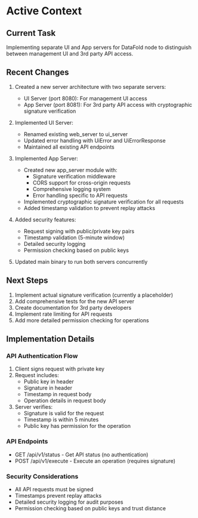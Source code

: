 # Active Context

## Current Task
Implementing separate UI and App servers for DataFold node to distinguish between management UI and 3rd party API access.

## Recent Changes
1. Created a new server architecture with two separate servers:
   - UI Server (port 8080): For management UI access
   - App Server (port 8081): For 3rd party API access with cryptographic signature verification

2. Implemented UI Server:
   - Renamed existing web_server to ui_server
   - Updated error handling with UiError and UiErrorResponse
   - Maintained all existing API endpoints

3. Implemented App Server:
   - Created new app_server module with:
     - Signature verification middleware
     - CORS support for cross-origin requests
     - Comprehensive logging system
     - Error handling specific to API requests
   - Implemented cryptographic signature verification for all requests
   - Added timestamp validation to prevent replay attacks

4. Added security features:
   - Request signing with public/private key pairs
   - Timestamp validation (5-minute window)
   - Detailed security logging
   - Permission checking based on public keys

5. Updated main binary to run both servers concurrently

## Next Steps
1. Implement actual signature verification (currently a placeholder)
2. Add comprehensive tests for the new API server
3. Create documentation for 3rd party developers
4. Implement rate limiting for API requests
5. Add more detailed permission checking for operations

## Implementation Details

### API Authentication Flow
1. Client signs request with private key
2. Request includes:
   - Public key in header
   - Signature in header
   - Timestamp in request body
   - Operation details in request body
3. Server verifies:
   - Signature is valid for the request
   - Timestamp is within 5 minutes
   - Public key has permission for the operation

### API Endpoints
- GET /api/v1/status - Get API status (no authentication)
- POST /api/v1/execute - Execute an operation (requires signature)

### Security Considerations
- All API requests must be signed
- Timestamps prevent replay attacks
- Detailed security logging for audit purposes
- Permission checking based on public keys and trust distance
